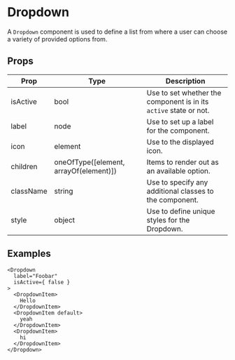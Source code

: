 # Dropdown

A `Dropdown` component is used to define a list from where a user can choose a variety of provided options from.

## Props

| Prop | Type | Description |
| ---- | ---- | ----------- |
| isActive | bool | Use to set whether the component is in its `active` state or not. |
| label | node | Use to set up a label for the component. |
| icon | element | Use to the displayed icon. |
| children | oneOfType([element, arrayOf(element)]) | Items to render out as an available option. |
| className | string | Use to specify any additional classes to the component. |
| style | object | Use to define unique styles for the Dropdown. |

## Examples

```
<Dropdown
  label="Foobar"
  isActive={ false }
>
  <DropdownItem>
    Hello
  </DropdownItem>
  <DropdownItem default>
    yeah
  </DropdownItem>
  <DropdownItem>
    hi
  </DropdownItem>
</Dropdown>
```
